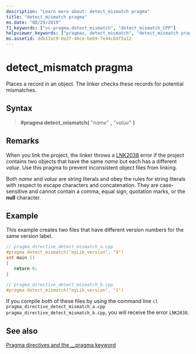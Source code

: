 ```yaml
---
description: "Learn more about: detect_mismatch pragma"
title: "detect_mismatch pragma"
ms.date: "08/29/2019"
f1_keywords: ["vc-pragma.detect_mismatch", "detect_mismatch_CPP"]
helpviewer_keywords: ["pragmas, detect_mismatch", "detect_mismatch pragma"]
ms.assetid: ddb13ac9-0e2f-40ce-be69-7e44c04f5a12
---
```

# detect_mismatch pragma

Places a record in an object. The linker checks these records for potential mismatches.

## Syntax

> **#pragma detect_mismatch(** "*name*" **,** "*value*" **)**

## Remarks

When you link the project, the linker throws a [LNK2038](../error-messages/tool-errors/linker-tools-error-lnk2038.md) error if the project contains two objects that have the same *name* but each has a different *value*. Use this pragma to prevent inconsistent object files from linking.

Both *name* and *value* are string literals and obey the rules for string literals with respect to escape characters and concatenation. They are case-sensitive and cannot contain a comma, equal sign, quotation marks, or the **null** character.

## Example

This example creates two files that have different version numbers for the same version label.

```cpp
// pragma_directive_detect_mismatch_a.cpp
#pragma detect_mismatch("myLib_version", "9")
int main ()
{
   return 0;
}

// pragma_directive_detect_mismatch_b.cpp
#pragma detect_mismatch("myLib_version", "1")
```

If you compile both of these files by using the command line `cl pragma_directive_detect_mismatch_a.cpp pragma_directive_detect_mismatch_b.cpp`, you will receive the error `LNK2038`.

## See also

[Pragma directives and the __pragma keyword](../preprocessor/pragma-directives-and-the-pragma-keyword.md)
